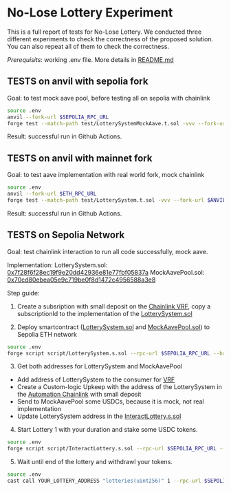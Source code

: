 # No-Lose Lottery Experiment

This is a full report of tests for No-Lose Lottery. We conducted three different experiments to check the correctness of the proposed solution.
You can also repeat all of them to check the correctness. 

*Prerequisits*: working .env file. More details in [README.md](./README.md)

## TESTS on anvil with sepolia fork

Goal: to test mock aave pool, before testing all on sepolia with chainlink

```bash
source .env
anvil --fork-url $SEPOLIA_RPC_URL
forge test --match-path test/LotterySystemMockAave.t.sol -vvv --fork-url $ANVIL_RPC_URL
```

Result: successful run in Github Actions.

## TESTS on anvil with mainnet fork

Goal: to test aave implementation with real world fork, mock chainlink

```bash
source .env
anvil --fork-url $ETH_RPC_URL
forge test --match-path test/LotterySystem.t.sol -vvv --fork-url $ANVIL_RPC_URL
```

Result: successful run in Github Actions.


## TESTS on Sepolia Network

Goal: test chainlink interaction to run all code successfully, mock aave.

Implementation:
LotterySystem.sol: [0x7f28f6f28ec19f9e20dd42936e81e77fbf05837a](https://sepolia.etherscan.io/address/0x7f28f6f28ec19f9e20dd42936e81e77fbf05837a)
MockAavePool.sol: [0x70cd80ebea05e9c719be0f8d1472c4956588a3e8](https://sepolia.etherscan.io/address/0x70cd80ebea05e9c719be0f8d1472c4956588a3e8)

Step guide:

1. Create a subsription with small deposit on the [Chainlink VRF](https://docs.chain.link/vrf), copy a subscriptionId to the implementation of the [LotterySystem.sol](./src/LotterySystem.sol)

2. Deploy smartcontract ([LotterySystem.sol](./src/LotterySystem.sol) and [MockAavePool.sol](./src/MockAavePool.sol)) to Sepolia ETH network

```bash
source .env
forge script script/LotterySystem.s.sol --rpc-url $SEPOLIA_RPC_URL --broadcast --verify -vvvv
```

3. Get both addresses for LotterySystem and MockAavePool
- Add address of LotterySystem to the consumer for [VRF](https://vrf.chain.link/)
- Create a Custom-logic Upkeep with the address of the LotterySystem in the [Automation Chainlink](https://automation.chain.link/) with small deposit
- Send to MockAavePool some USDCs, because it is mock, not real implementation
- Update LotterySystem address in the [InteractLottery.s.sol](./script/InteractLottery.s.sol)

4. Start Lottery 1 with your duration and stake some USDC tokens.

```bash
source .env
forge script script/InteractLottery.s.sol --rpc-url $SEPOLIA_RPC_URL --broadcast --verify -vvvv
```

5. Wait until end of the lottery and withdrawl your tokens.

```bash
source .env
cast call YOUR_LOTTERY_ADDRESS "lotteries(uint256)" 1 --rpc-url $SEPOLIA_RPC_URL
```


